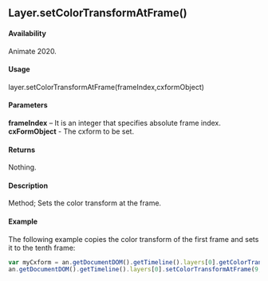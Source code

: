 ## Layer.setColorTransformAtFrame()

#### Availability

Animate 2020.

#### Usage

layer.setColorTransformAtFrame(frameIndex,cxformObject)

#### Parameters

**frameIndex** – It is an integer that specifies absolute frame index.
**cxFormObject** - The cxform to be set.

#### Returns

Nothing.

#### Description

Method; Sets the color transform at the frame.

#### Example

The following example copies the color transform of the first frame and sets it to the tenth frame:

```javascript
var myCxform = an.getDocumentDOM().getTimeline().layers[0].getColorTransformAtFrame(0);
an.getDocumentDOM().getTimeline().layers[0].setColorTransformAtFrame(9, myCxform);
```

